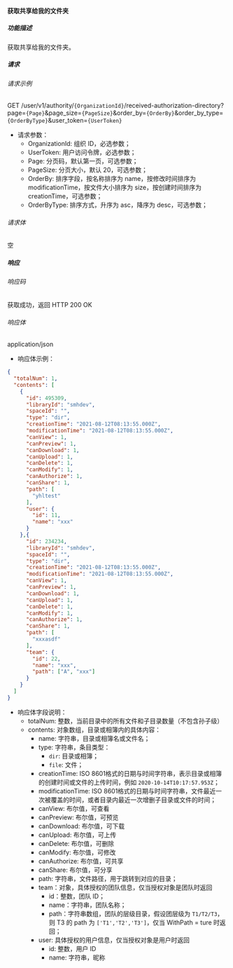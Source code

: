 #### 获取共享给我的文件夹

##### 功能描述

获取共享给我的文件夹。


##### 请求

###### 请求示例
GET /user/v1/authority/`{OrganizationId}`/received-authorization-directory?page=`{Page}`&page_size=`{PageSize}`&order_by=`{OrderBy}`&order_by_type=`{OrderByType}`&user_token=`{UserToken}`

- 请求参数：
  - OrganizationId: 组织 ID，必选参数；
  - UserToken: 用户访问令牌，必选参数；
  - Page: 分页码，默认第一页，可选参数；
  - PageSize: 分页大小，默认 20，可选参数；
  - OrderBy: 排序字段，按名称排序为 name，按修改时间排序为 modificationTime，按文件大小排序为 size，按创建时间排序为 creationTime，可选参数；
  - OrderByType: 排序方式，升序为 asc，降序为 desc，可选参数；
###### 请求体

空

##### 响应

###### 响应码

获取成功，返回 HTTP 200 OK

###### 响应体

application/json

- 响应体示例：

```json
{
  "totalNum": 1,
  "contents": [
    {
      "id": 495309,
      "libraryId": "smhdev",
      "spaceId": "",
      "type": "dir",
      "creationTime": "2021-08-12T08:13:55.000Z",
      "modificationTime": "2021-08-12T08:13:55.000Z",
      "canView": 1,
      "canPreview": 1,
      "canDownload": 1,
      "canUpload": 1,
      "canDelete": 1,
      "canModify": 1,
      "canAuthorize": 1,
      "canShare": 1,
      "path": [
        "yhltest"
      ],
      "user": {
        "id": 11,
        "name": "xxx"
      }
    },{
      "id": 234234,
      "libraryId": "smhdev",
      "spaceId": "",
      "type": "dir",
      "creationTime": "2021-08-12T08:13:55.000Z",
      "modificationTime": "2021-08-12T08:13:55.000Z",
      "canView": 1,
      "canPreview": 1,
      "canDownload": 1,
      "canUpload": 1,
      "canDelete": 1,
      "canModify": 1,
      "canAuthorize": 1,
      "canShare": 1,
      "path": [
        "xxxasdf"
      ],
      "team": {
        "id": 22,
        "name": "xxx",
        "path": ["A", "xxx"]
      }
    }
  ]
}
```

- 响应体字段说明：
  - totalNum: 整数，当前目录中的所有文件和子目录数量（不包含孙子级）
  - contents: 对象数组，目录或相簿内的具体内容：
    - name: 字符串，目录或相簿名或文件名；
    - type: 字符串，条目类型：
      - `dir`: 目录或相簿；
      - `file`: 文件；
    - creationTime: ISO 8601格式的日期与时间字符串，表示目录或相簿的创建时间或文件的上传时间，例如 `2020-10-14T10:17:57.953Z`；
    - modificationTime: ISO 8601格式的日期与时间字符串，文件最近一次被覆盖的时间，或者目录内最近一次增删子目录或文件的时间；
    - canView: 布尔值，可查看
    - canPreview: 布尔值，可预览
    - canDownload: 布尔值，可下载
    - canUpload: 布尔值，可上传
    - canDelete: 布尔值，可删除
    - canModify: 布尔值，可修改
    - canAuthorize: 布尔值，可共享
    - canShare: 布尔值，可分享
    - path: 字符串，文件路径，用于跳转到对应的目录；
    - team：对象，具体授权的团队信息，仅当授权对象是团队时返回
      - id：整数，团队 ID；
      - name：字符串，团队名称；
      - path：字符串数组，团队的层级目录，假设团层级为 `T1/T2/T3`，则 T3 的 path 为 `['T1','T2','T3']`，仅当 WithPath = ture 时返回；
    - user: 具体授权的用户信息，仅当授权对象是用户时返回
      - id: 整数，用户 ID
      - name: 字符串，昵称
